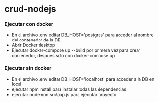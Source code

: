 # crud-nodejs

### Ejecutar con docker
  - En el archivo .env editar DB_HOST='postgres' para acceder al nombre del contenedor de la DB
  - Abrir Docker desktop
  - Ejecutar docker-compose up --build por primera vez para crear contenedor, despues solo con docker-compose up

### Ejecutar sin docker
  - En el archivo .env editar DB_HOST='localhost' para acceder a la DB en local
  - ejecutar npm install para instalar todas las dependencias
  - ejecutar nodemon src\app.js para ejecutar proyecto

